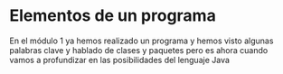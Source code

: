 # Elementos de un programa

En el módulo 1 ya hemos realizado un programa y hemos visto algunas palabras clave y hablado de clases y paquetes pero es ahora cuando vamos a profundizar en las posibilidades del lenguaje Java

